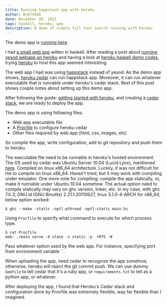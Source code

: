```yaml
---
title: Running happstack app with heroku
author: 8c6794b6
date: November 20, 2011
tags: haskell, heroku, web
description: A demo of simple full text search running with heroku
---
```


The demo app is [running here](http://ixfts.herokuapp.com/).

I had [a small web app](https://github.com/8c6794b6/ixfts) witten in
haskell. After reading a post about [running yesod webapp on
heroku](http://www.yesodweb.com/blog/2011/07/haskell-on-heroku) and
having a look at [heroku haskell demo
codes](https://github.com/mwotton/heroku_haskell_demo), trying
[heroku](http://www.heroku.com) to host this app seemed interesting.

The web app I had was using [happstack](http://happstack.com/index.html)
instead of yesod. As the demo app shows, [heroku
cedar](http://devcenter.heroku.com/articles/cedar) can run happstack
app. Moreover, it can run whatever executable that is runnable under
heroku's cedar stack. Rest of this post shows couple notes about setting
up this demo app.

After following the guide: [getting started with
heroku](http://devcenter.heroku.com/articles/quickstart), and creating a
[cedar stack](http://devcenter.heroku.com/articles/cedar), we are ready
to deploy the app.

The demo app is using following files:

-   Web app executable file
-   A [Procfile](http://devcenter.heroku.com/articles/procfile) to
    configure heroku cedar
-   Other files required by web app (html, css, images, etc)

So compile the app, write configuration, add to git repository and push
them to heroku.

The executable file need to be runnable in heroku's hosted environment.
The OS used by cedar was Ubuntu Server 10.04 (Lucid Lynx), mentioned
[here](http://devcenter.heroku.com/articles/cedar#stack_software_versions).
Compiled on linux x86\_64 architecture. Luckily, it was not difficult
for me to compile on linux x86\_64. Haven't tried, but it may work with
compiling under emulator. One more note for compiling: compile the app
statically, or, make it runnable under Ubuntu 10.04 somehow. The actual
option need to compile statically may vary on ghc version, linker, etc.
In my case, with ghc 7.0.3, GNU ld (GNU Binutils) 2.21.1.20110627, linux
3.1.0-4-ARCH for x86\_64, below option worked:

    $ ghc --make -static -optl-pthread -optl-static main.hs

Using `Procfile` to specify what command to execute for which process
type.

    $ cat Procfile
    web: ./main serve -d state -s static -p  +RTS -N

Pass whatever option used by the web app. For instance, specifying port
from environment variable ``.

When uploading the app, need cedar to recognize the app somehow,
otherwise, heroku will reject the git commit push. We can use dummy
`Gemfile` to tell cedar that it's a ruby app, or `requirements.txt` to
tell as a python app, or whatever.

After deploying the app, I found that Heroku's Cedar stack and
configuration done by Procfile was extremely flexible, way far flexible
than I imagined.

